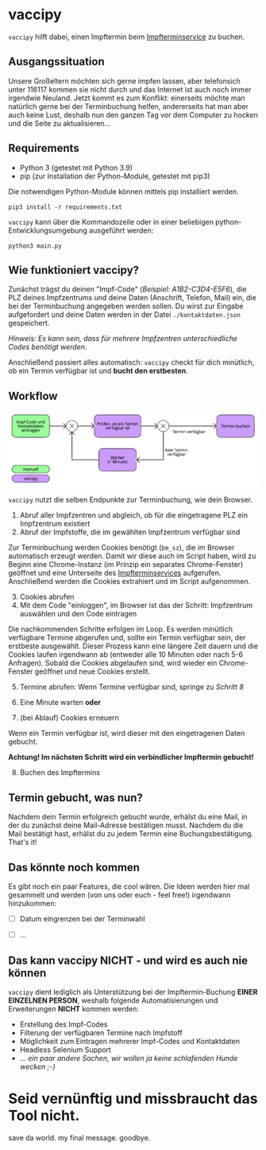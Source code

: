 # vaccipy

`vaccipy` hilft dabei, einen Impftermin beim [Impfterminservice](https://www.impfterminservice.de/) zu buchen.

## Ausgangssituation

Unsere Großeltern möchten sich gerne impfen lassen, aber telefonsich unter 116117 kommen sie nicht durch und das Internet
ist auch noch immer irgendwie Neuland. Jetzt kommt es zum Konflikt: einerseits möchte man natürlich gerne bei der Terminbuchung helfen,
andererseits hat man aber auch keine Lust, deshalb nun den ganzen Tag vor dem Computer zu hocken und die Seite zu aktualisieren...

## Requirements

* Python 3 (getestet mit Python 3.9)
* pip (zur Installation der Python-Module, getestet mit pip3)

Die notwendigen Python-Module können mittels pip installiert werden.

```shell    
pip3 install -r requirements.txt
```

`vaccipy` kann über die Kommandozeile oder in einer beliebigen python-Entwicklungsumgebung
ausgeführt werden:

```shell
python3 main.py
```

## Wie funktioniert vaccipy?


Zunächst trägst du deinen "Impf-Code" (*Beispiel: A1B2-C3D4-E5F6*), die PLZ deines Impfzentrums 
und deine Daten (Anschrift, Telefon, Mail) ein, die bei der Terminbuchung angegeben werden sollen.
Du wirst zur Eingabe aufgefordert und deine Daten werden in der Datei `./kontaktdaten.json` gespeichert.

*Hinweis: Es kann sein, dass für mehrere Impfzentren unterschiedliche Codes benötigt werden.*

Anschließend passiert alles automatisch: `vaccipy` checkt für dich minütlich, ob ein Termin verfügbar ist 
und **bucht den erstbesten**.

## Workflow

![workflow](workflow.png)

`vaccipy` nutzt die selben Endpunkte zur Terminbuchung, wie dein Browser.

1) Abruf aller Impfzentren und abgleich, ob für die eingetragene PLZ ein Impfzentrum existiert
2) Abruf der Impfstoffe, die im gewählten Impfzentrum verfügbar sind

Zur Terminbuchung werden Cookies benötigt (`bm_sz`), die im Browser automatisch erzeugt werden.
Damit wir diese auch im Script haben, wird zu Beginn eine Chrome-Instanz (im Prinzip ein separates Chrome-Fenster)
geöffnet und eine Unterseite des [Impfterminservices](https://www.impfterminservice.de/) aufgerufen.
Anschließend werden die Cookies extrahiert und im Script aufgenommen.

3) Cookies abrufen
4) Mit dem Code "einloggen", im Browser ist das der Schritt: Impfzentrum auswählen und den Code eintragen

Die nachkommenden Schritte erfolgen im Loop. Es werden minütlich verfügbare Termine abgerufen und, 
sollte ein Termin verfügbar sein, der erstbeste ausgewählt. Dieser Prozess kann eine längere Zeit dauern und 
die Cookies laufen irgendwann ab (entweder alle 10 Minuten oder nach 5-6 Anfragen). Sobald die Cookies abgelaufen
sind, wird wieder ein Chrome-Fenster geöffnet und neue Cookies erstellt.

5) Termine abrufen: Wenn Termine verfügbar sind, springe zu *Schritt 8*
   

6) Eine Minute warten **oder**
7) (bei Ablauf) Cookies erneuern 

Wenn ein Termin verfügbar ist, wird dieser mit den eingetragenen Daten gebucht.

**Achtung! Im nächsten Schritt wird ein verbindlicher Impftermin gebucht!**

8) Buchen des Impftermins

## Termin gebucht, was nun?

Nachdem dein Termin erfolgreich gebucht wurde, erhälst du eine Mail, in der du zunächst deine 
Mail-Adresse bestätigen musst. Nachdem du die Mail bestätigt hast, erhälst du zu jedem Termin 
eine Buchungsbestätigung. That's it!

## Das könnte noch kommen

Es gibt noch ein paar Features, die cool wären. Die Ideen werden hier mal gesammelt und
werden (von uns oder euch - feel free!) irgendwann hinzukommen:

- [ ] Datum eingrenzen bei der Terminwahl
- [ ] ...


## Das kann vaccipy NICHT - und wird es auch nie können

`vaccipy` dient lediglich als Unterstützung bei der Impftermin-Buchung **EINER EINZELNEN PERSON**,
weshalb folgende Automatisierungen und Erweiterungen **NICHT** kommen werden:

* Erstellung des Impf-Codes
* Filterung der verfügbaren Termine nach Impfstoff
* Möglichkeit zum Eintragen mehrerer Impf-Codes und Kontaktdaten
* Headless Selenium Support
* *... ein paar andere Sachen, wir wollen ja keine schlafenden Hunde wecken ;-)* 

# Seid vernünftig und missbraucht das Tool nicht.
save da world. my final message. goodbye.
